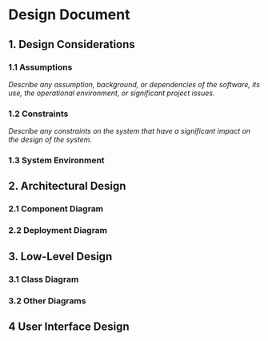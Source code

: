 # Design Document


## 1. Design Considerations


### 1.1 Assumptions

*Describe any assumption, background, or dependencies of the software, its use, the operational environment, or significant project issues.*

### 1.2 Constraints

*Describe any constraints on the system that have a significant impact on the design of the system.*

### 1.3 System Environment


## 2. Architectural Design


### 2.1 Component Diagram


### 2.2 Deployment Diagram


## 3. Low-Level Design


### 3.1 Class Diagram


### 3.2 Other Diagrams


## 4 User Interface Design